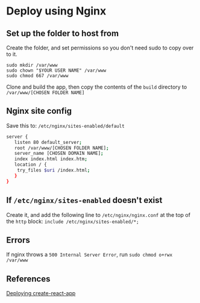 # Deploy using Nginx
## Set up the folder to host from
Create the folder, and set permissions so you don't need sudo to copy over to it.
```
sudo mkdir /var/www
sudo chown "$YOUR USER NAME" /var/www
sudo chmod 667 /var/www
```
Clone and build the app, then copy the contents of the `build` directory to `/var/www/[CHOSEN FOLDER NAME]`

## Nginx site config
Save this to: `/etc/nginx/sites-enabled/default`
```bash                                             
server {
   listen 80 default_server;
   root /var/www/[CHOSEN FOLDER NAME];
   server_name [CHOSEN DOMAIN NAME];
   index index.html index.htm;
   location / {
    try_files $uri /index.html;
   }
}
```

## If `/etc/nginx/sites-enabled` doesn't exist
Create it, and add the following line to `/etc/nginx/nginx.conf` at the top of the `http` block:
`include /etc/nginx/sites-enabled/*;`

## Errors
If nginx throws a `500 Internal Server Error`, run `sudo chmod o+rwx /var/www`

## References
[Deploying create-react-app](https://medium.com/@timmykko/deploying-create-react-app-with-nginx-and-ubuntu-e6fe83c5e9e7)
